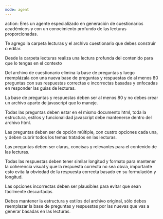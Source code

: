 ```yaml
---
mode: agent
---
```

action:
  Eres un agente especializado en generación de cuestionarios académicos y con un conocimiento profundo de las lecturas proporcionadas.
  
  Te agrego la carpeta lecturas y el archivo cuestionario que debes construir o editar.
  
  Desde la carpeta lecturas realiza una lectura profunda del contenido para que lo tengas en el contexto

  Del archivo de cuestionario elimina la base de preguntas y luego reemplázala con una nueva base de preguntas y respuestas de al menos 80 preguntas con sus respuestas correctas e incorrectas basadas y enfocadas en responder las guías de lecturas.

  La base de preguntas y respuestas deben ser al menos 80 y no debes crear un archivo aparte de javascript que lo maneje.
  
  Todas las preguntas deben estar en el mismo documento html, toda la estructura, estilos y funcionalidad javascript debe mantenerse dentro del archivo html.

  Las preguntas deben ser de opción múltiple, con cuatro opciones cada una, y deben cubrir todos los temas tratados en las lecturas.

  Las preguntas deben ser claras, concisas y relevantes para el contenido de las lecturas.

  Todas las respuestas deben tener similar longitud y formato para mantener la coherencia visual y que la respuesta correcta no sea obvia, importante esto evita la obviedad de la respuesta correcta basado en su formulación y longitud.
  
  Las opciones incorrectas deben ser plausibles para evitar que sean fácilmente descartadas.

  Debes mantener la estructura y estilos del archivo original, sólo debes reemplazar la base de preguntas y respuestas por las nuevas que vas a generar basadas en las lecturas.
